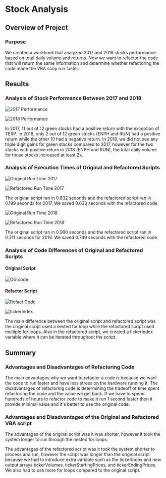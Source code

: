 # Stock Analysis

## Overview of Project

### Purpose
We created a workbook that analyzed 2017 and 2018 stocks performance based on total daily volume and returns. Now we want to refactor the code that will return the same information and determine whether refactoring the code made the VBA scrip run faster.

## Results 

### Analysis of Stock Performance Between 2017 and 2018

![2017 Performance](https://user-images.githubusercontent.com/92401000/140660103-1ef887a4-092d-414c-ac0e-a615032e091f.PNG)

![2018 Performance](https://user-images.githubusercontent.com/92401000/140660105-0cc8a423-3c1d-4031-8f03-61aeb364d96a.PNG)

In 2017, 11 out of 12 green stocks had a positive return with the exception of TERP. In 2018, only 2 out of 12 green stocks (ENPH and RUN) had a positive return while the other 10 had a negative return. In 2018, we did not see any triple digit gains for green stocks compared to 2017, however for the two stocks with positive return in 2018 (ENPH and RUN), the total daily volume for those stocks increased at least 2x. 

### Analysis of Execution Times of Original and Refactored Scripts

![Original Run Time 2017](https://user-images.githubusercontent.com/92401000/140661013-9785f452-fb4b-47b8-8151-f89a7f5af6ee.PNG)

![Refactored Run Time 2017](https://user-images.githubusercontent.com/92401000/140661025-f3b02acb-4d59-46e3-b2a5-cd7f0ae0afde.PNG)

The original script ran in 0.832 seconds and the refactored script ran in 0.199 seconds for 2017. We saved 0.633 seconds with the refactored code.

![Original Run Time 2018](https://user-images.githubusercontent.com/92401000/140661033-389f4474-176d-417c-8f0e-8789ee689113.PNG)

![Refactored Run Time 2018](https://user-images.githubusercontent.com/92401000/140661036-270ed5f6-15ce-44dd-8c18-9f7214c29e3f.PNG)

The original script ran in 0.960 seconds and the refactored script ran in 0.211 seconds for 2018. We saved 0.749 seconds with the refactored code.

### Analysis of Code Differences of Original and Refactored Scripts

#### Original Script
![OG code](https://user-images.githubusercontent.com/92401000/140661286-ae31d9cc-9e46-4844-a3d7-26c8ce2e1eea.PNG)

#### Refactor Script

![Refact Code](https://user-images.githubusercontent.com/92401000/140661401-4911e299-34e8-47b5-931d-0e49f67315fe.PNG)

![tickerIndex](https://user-images.githubusercontent.com/92401000/140661525-a3fde0e0-a6f0-44ee-af53-a3a3acedaaac.PNG)

The main difference between the original script and refactored script was the original script used a nested for loop while the refactored script used multiple for loops. Also in the refactored script, we created a tickerIndex variable where it can be iterated throughout the script.

## Summary

### Advantages and Disadvantages of Refactoring Code

The main advantages why we want to refactor a code is because we want the code to run faster and have less stress on the hardware running it. The disadvantages of refactoring code is determining the tradeoff of time spent refactoring the code and the value we get back. If we have to spend hundreds of hours to refactor code to make it run 1 second faster then it provide minimal value and it's better to use the original code.

### Advantages and Disadvantages of the Original and Refactored VBA script 
The advantages of the original script was it was shorter, however it took the system longer to run through the nested for loops.

The advantages of the refactored script was it took the system shorter to process and run, however the script was longer than the original script because we had to introduce extra variable such as the tickerIndex and new output arrays tickerVolumes, tickerStartingPrices, and tickerEndingPrices. We also had to use more for loops compared to the original script.
